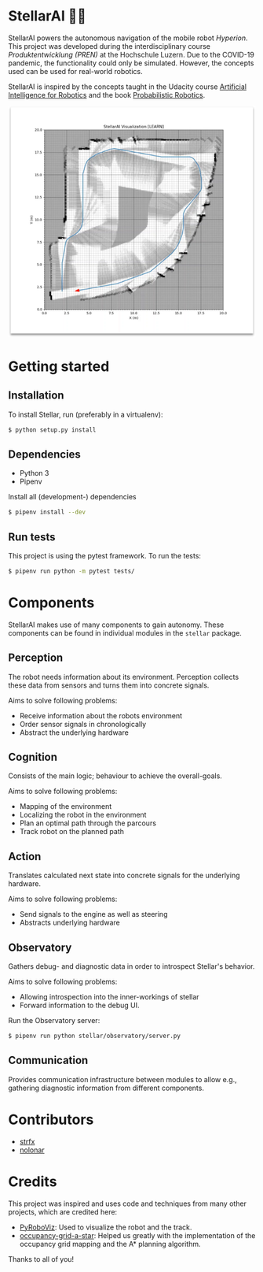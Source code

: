 # StellarAI 🧠🏁

StellarAI powers the autonomous navigation of the mobile robot *Hyperion*. This project was developed during the interdisciplinary course *Produktentwicklung (PREN)* at the Hochschule Luzern. Due to the COVID-19 pandemic, the functionality could only be simulated. However, the concepts used can be used for real-world robotics.

StellarAI is inspired by the concepts taught in the Udacity course [Artificial Intelligence for Robotics](https://www.udacity.com/course/artificial-intelligence-for-robotics--cs373) and the book [Probabilistic Robotics](http://probabilistic-robotics.org/).

![Stellar Simulator](docs/simulator.png)

# Getting started

## Installation

To install Stellar, run (preferably in a virtualenv):

```sh
$ python setup.py install
```

## Dependencies
- Python 3
- Pipenv

Install all (development-) dependencies
```sh
$ pipenv install --dev
```

## Run tests

This project is using the pytest framework. To run the tests:
```sh
$ pipenv run python -m pytest tests/
```

# Components

StellarAI makes use of many components to gain autonomy. These components can be found in individual modules in the `stellar` package.

## Perception

The robot needs information about its environment. Perception collects these data from sensors and turns them into concrete signals.

Aims to solve following problems:
* Receive information about the robots environment
* Order sensor signals in chronologically
* Abstract the underlying hardware

## Cognition

Consists of the main logic; behaviour to achieve the overall-goals. 

Aims to solve following problems:
* Mapping of the environment
* Localizing the robot in the environment
* Plan an optimal path through the parcours
* Track robot on the planned path

## Action

Translates calculated next state into concrete signals for the underlying hardware.

Aims to solve following problems:
* Send signals to the engine as well as steering
* Abstracts underlying hardware


## Observatory

Gathers debug- and diagnostic data in order to introspect Stellar's behavior.

Aims to solve following problems:
* Allowing introspection into the inner-workings of stellar
* Forward information to the debug UI.

Run the Observatory server:

```sh
$ pipenv run python stellar/observatory/server.py
```

## Communication

Provides communication infrastructure between modules to allow e.g., gathering diagnostic information from different components.

# Contributors

* [strfx](https://github.com/strfx)
* [nolonar](https://github.com/nolonar)

# Credits

This project was inspired and uses code and techniques from many other projects, which are credited here:

* [PyRoboViz](https://github.com/simondlevy/PyRoboViz): Used to visualize the robot and the track.
* [occupancy-grid-a-star](https://github.com/richardos/occupancy-grid-a-star): Helped us greatly with the implementation of the occupancy grid mapping and the A* planning algorithm.

Thanks to all of you!

